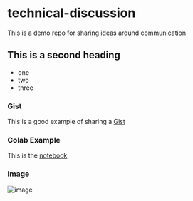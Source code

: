 # technical-discussion
This is a demo repo for sharing ideas around communication

## This is a second heading

* one
* two
* three

### Gist

This is a good example of sharing a [Gist](https://gist.github.com/Thay0ne/80cff6971478e61dc5fee3e02367bd91)

### Colab Example

This is the [notebook](https://colab.research.google.com/drive/1pFkavEOJT3ye9pfKRt9xDOFjsk2J3eVG?authuser=1#scrollTo=FMKh1gCQ9vZf)

### Image

![image](https://user-images.githubusercontent.com/30186942/205531416-51c7fef8-4182-453a-b4ff-580985dfac47.png)

